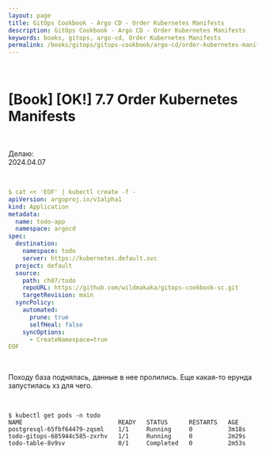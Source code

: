 ```yaml
---
layout: page
title: GitOps Cookbook - Argo CD - Order Kubernetes Manifests
description: GitOps Cookbook - Argo CD - Order Kubernetes Manifests
keywords: books, gitops, argo-cd, Order Kubernetes Manifests
permalink: /books/gitops/gitops-cookbook/argo-cd/order-kubernetes-manifests/
---
```


<br/>

# [Book] [OK!] 7.7 Order Kubernetes Manifests

<br/>

Делаю:  
2024.04.07

<br/>

```yaml
$ cat << 'EOF' | kubectl create -f -
apiVersion: argoproj.io/v1alpha1
kind: Application
metadata:
  name: todo-app
  namespace: argocd
spec:
  destination:
    namespace: todo
    server: https://kubernetes.default.svc
  project: default
  source:
    path: ch07/todo
    repoURL: https://github.com/wildmakaka/gitops-cookbook-sc.git
    targetRevision: main
  syncPolicy:
    automated:
      prune: true
      selfHeal: false
    syncOptions:
      - CreateNamespace=true
EOF
```

<br/>

Походу база поднялась, данные в нее пролились. Еще какая-то ерунда запустилась хз для чего.

<br/>

```
$ kubectl get pods -n todo
NAME                           READY   STATUS      RESTARTS   AGE
postgresql-65fbf64479-zqsml    1/1     Running     0          3m18s
todo-gitops-685944c585-zxrhv   1/1     Running     0          2m29s
todo-table-8v9sv               0/1     Completed   0          2m53s
```
